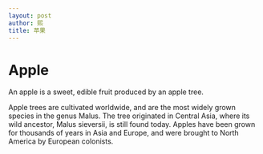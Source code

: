 ```yaml
---
layout: post
author: 熙
title: 苹果
---
```


# Apple

An apple is a sweet, edible fruit produced by an apple tree.


Apple trees are cultivated worldwide, and are the most widely grown species in
the genus Malus. The tree originated in Central Asia, where its wild ancestor,
Malus sieversii, is still found today. Apples have been grown for thousands of
years in Asia and Europe, and were brought to North America by European
colonists.